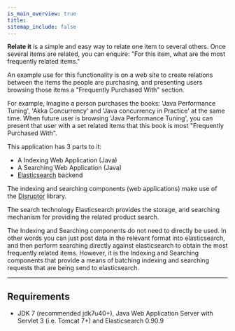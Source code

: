 ```yaml
---
is_main_overview: true
title: 
sitemap_include: false
---
```

**Relate it** is a simple and easy way to relate one item to several others.  Once several items are related, you can enquire:  "For this item, what are the most frequently related items."

An example use for this functionality is on a web site to create relations between the items the people are purchasing, and presenting users browsing those items a "Frequently Purchased With" section.

For example, Imagine a person purchases the books: 'Java Performance Tuning', 'Akka Concurrency' and 'Java concurrency in Practice' at the same time.  When future user is browsing 'Java Performance Tuning', you can present that user with a set related items that this book is most "Frequently Purchased With".  

This application has 3 parts to it:

* A Indexing Web Application (Java)
* A Searching Web Application (Java)
* [Elasticsearch](http://www.elasticsearch.org/ "Elasticsearch") backend

The indexing and searching components (web applications) make use of the [Disruptor](https://github.com/LMAX-Exchange/disruptor "Disruptor") library.  

The search technology Elasticsearch provides the storage, and searching mechanism for providing the related product search.

The Indexing and Searching components do not need to directly be used.  In other words you can just post data in the relevant format into elasticsearch, and then perform searching directly against elasticsearch to obtain the most frequently related items.   However, it is the Indexing and Searching components that provide a means of batching indexing and searching requests that are being send to elasticsearch.

----

## Requirements ##


* JDK 7 (recommended jdk7u40+), Java Web Application Server with Servlet 3 (i.e. Tomcat 7+) and Elasticsearch 0.90.9 

